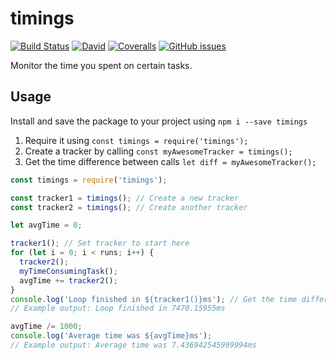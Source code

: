 # timings

[![Build Status](https://img.shields.io/travis/mbrandau/timings.svg)](https://travis-ci.org/mbrandau/timings) [![David](https://img.shields.io/david/mbrandau/timings.svg)](https://david-dm.org/mbrandau/timings) [![Coveralls](https://img.shields.io/coveralls/mbrandau/timings.svg)](https://coveralls.io/github/mbrandau/timings) [![GitHub issues](https://img.shields.io/github/issues/mbrandau/timings.svg)](https://github.com/mbrandau/timings/issues)

Monitor the time you spent on certain tasks.

## Usage

Install and save the package to your project using `npm i --save timings`

1. Require it using `const timings = require('timings');`
2. Create a tracker by calling `const myAwesomeTracker = timings();`
3. Get the time difference between calls `let diff = myAwesomeTracker();`

```js
const timings = require('timings');

const tracker1 = timings(); // Create a new tracker
const tracker2 = timings(); // Create another tracker

let avgTime = 0;

tracker1(); // Set tracker to start here
for (let i = 0; i < runs; i++) {
  tracker2();
  myTimeConsumingTask();
  avgTime += tracker2();
}
console.log('Loop finished in ${tracker1()}ms'); // Get the time difference to last tracker1() call
// Example output: Loop finished in 7470.15955ms

avgTime /= 1000;
console.log('Average time was ${avgTime}ms');
// Example output: Average time was 7.436942545999994ms
```
